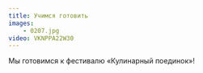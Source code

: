 ```yaml
---
title: Учимся готовить
images:
    - 0207.jpg
video: VKNPPA22W30
---
```


Мы готовимся к фестивалю «Кулинарный поединок»!
